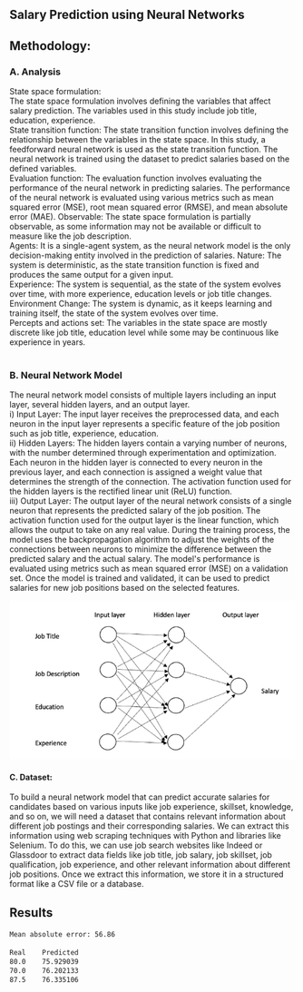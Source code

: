 
## Salary Prediction using Neural Networks

## Methodology: 


### A. Analysis
State space formulation: 
<br>
The state space formulation involves defining the variables that affect salary prediction. The variables used in this study include job title, education, experience.
<br>
State transition function: The state transition function involves defining the relationship between the variables in the state space. In this study, a feedforward neural network is used as the state transition function. The neural network is trained using the dataset to predict salaries based on the defined variables.
<br>
Evaluation function: The evaluation function involves evaluating the performance of the neural network in predicting salaries. The performance of the neural network is evaluated using various metrics such as mean squared error (MSE), root mean squared error (RMSE), and mean absolute error (MAE).
Observable: The state space formulation is partially observable, as some information may not be available or difficult to measure like the job description.
<br>
Agents: It is a single-agent system, as the neural network model is the only decision-making entity involved in the prediction of salaries.
Nature: The system is deterministic, as the state transition function is fixed and produces the same output for a given input.
<br>
Experience: The system is sequential, as the state of the system evolves over time, with more experience, education levels or job title changes.
<br>
Environment Change: The system is dynamic, as it keeps learning and training itself, the state of the system evolves over time.
<br>
Percepts and actions set: The variables in the state space are mostly discrete like job title, education level while some may be continuous like experience in years.
<br>
<br>

### B. Neural Network Model
The neural network model consists of multiple layers including an input layer, several hidden layers, and an output layer.
<br>
i) Input Layer: The input layer receives the preprocessed data, and each neuron in the
input layer represents a specific feature of the job position such as job title, experience,
education.
<br>
ii) Hidden Layers: The hidden layers contain a varying number of neurons, with the number
determined through experimentation and optimization. Each neuron in the hidden layer is connected to every neuron in the previous layer, and each connection is assigned a weight value that determines the strength of the connection. The activation function used for the hidden layers is the rectified linear unit (ReLU) function.
<br>
iii) Output Layer: The output layer of the neural network consists of a single neuron that represents the predicted salary of the job position. The activation function used for the output layer is the linear function, which allows the output to take on any real value.
During the training process, the model uses the backpropagation algorithm to adjust the weights of the connections between neurons to minimize the difference between the predicted salary and the actual salary.
The model's performance is evaluated using metrics such as mean squared error (MSE) on a validation set. Once the model is trained and validated, it can be used to predict salaries for new job positions based on the selected features.

<img src="figs/neuralnetworkjobfeatures.png">


#### C. Dataset:

To build a neural network model that can predict accurate salaries for candidates based on various inputs like job experience, skillset, knowledge, and so on, we will need a dataset that contains relevant information about different job postings and their corresponding salaries. We can extract this information using web scraping techniques with Python and libraries like Selenium.
To do this, we can use job search websites like Indeed or Glassdoor to extract data fields like job title, job salary, job skillset, job qualification, job experience, and other relevant information about different job positions. Once we extract this information, we store it in a structured format like a CSV file or a database.

## Results

```
Mean absolute error: 56.86

Real 	Predicted 
80.0 	75.929039
70.0 	76.202133
87.5 	76.335106

```

